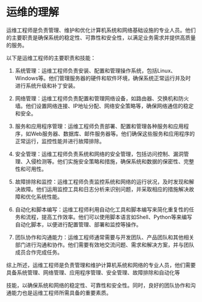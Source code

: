 # 运维的理解
运维工程师是负责管理、维护和优化计算机系统和网络基础设施的专业人员。他们的主要职责是确保系统的稳定性、可靠性和安全性，以满足业务需求并提供高质量的服务。

以下是运维工程师的主要职责和技能：

1. 系统管理：运维工程师负责安装、配置和管理操作系统，包括Linux、Windows等。他们管理服务器的硬件和软件环境，确保系统正常运行并及时进行系统升级和补丁安装。

2. 网络管理：运维工程师负责配置和管理网络设备，如路由器、交换机和防火墙。他们设置网络连接、IP地址分配、网络安全策略等，确保网络通信的稳定和安全。

3. 服务和应用程序管理：运维工程师负责部署、配置和管理各种服务和应用程序，如Web服务器、数据库、邮件服务器等。他们确保这些服务和应用程序的正常运行，监控性能并进行故障排除。

4. 安全管理：运维工程师负责系统和网络的安全管理，包括访问控制、漏洞管理、入侵检测等。他们实施安全策略和措施，确保系统和数据的保密性、完整性和可用性。

5. 故障排除和监控：运维工程师负责监控系统和网络的运行状况，及时发现和解决故障。他们运用监控工具和日志分析来识别问题，并采取相应的措施解决故障和优化系统性能。

6. 自动化和脚本编写：运维工程师利用自动化工具和脚本编写来简化重复性的任务和流程，提高工作效率。他们可以使用脚本语言如Shell、Python等来编写自动化脚本，以便进行配置管理、部署和监控等操作。

7. 团队协作和沟通能力：运维工程师通常需要与开发团队、产品团队和其他相关部门进行沟通和协作。他们需要有效地交流问题、需求和解决方案，并与团队成员合作完成任务。

综上所述，运维工程师是负责管理和维护计算机系统和网络的专业人员，他们需要具备系统管理、网络管理、应用程序管理、安全管理、故障排除和自动化等

技能，以确保系统和网络的稳定性、可靠性和安全性。同时，良好的团队协作和沟通能力也是运维工程师所需具备的重要素质。